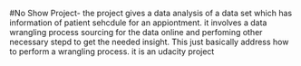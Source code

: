 #No Show Project- 
the project gives a data analysis of a data set which has information of patient sehcdule for an appiontment. it involves a data wrangling process sourcing for the data online and perfoming other necessary stepd to get the needed insight.
This just basically address how to perform a wrangling process. 
it is an udacity project 
